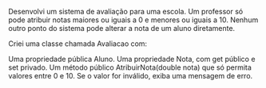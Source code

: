 Desenvolvi um sistema de avaliação para uma escola. Um professor só pode atribuir notas maiores ou iguais a 0 e menores ou iguais a 10. Nenhum outro ponto do sistema pode alterar a nota de um aluno diretamente.

Criei uma classe chamada Avaliacao com:

Uma propriedade pública Aluno.
Uma propriedade Nota, com get público e set privado.
Um método público AtribuirNota(double nota) que só permita valores entre 0 e 10. Se o valor for inválido, exiba uma mensagem de erro.
